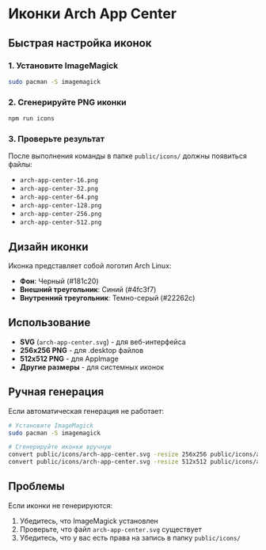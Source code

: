 # Иконки Arch App Center

## Быстрая настройка иконок

### 1. Установите ImageMagick

```bash
sudo pacman -S imagemagick
```

### 2. Сгенерируйте PNG иконки

```bash
npm run icons
```

### 3. Проверьте результат

После выполнения команды в папке `public/icons/` должны появиться файлы:
- `arch-app-center-16.png`
- `arch-app-center-32.png`
- `arch-app-center-64.png`
- `arch-app-center-128.png`
- `arch-app-center-256.png`
- `arch-app-center-512.png`

## Дизайн иконки

Иконка представляет собой логотип Arch Linux:
- **Фон**: Черный (#181c20)
- **Внешний треугольник**: Синий (#4fc3f7)
- **Внутренний треугольник**: Темно-серый (#22262c)

## Использование

- **SVG** (`arch-app-center.svg`) - для веб-интерфейса
- **256x256 PNG** - для .desktop файлов
- **512x512 PNG** - для AppImage
- **Другие размеры** - для системных иконок

## Ручная генерация

Если автоматическая генерация не работает:

```bash
# Установите ImageMagick
sudo pacman -S imagemagick

# Сгенерируйте иконки вручную
convert public/icons/arch-app-center.svg -resize 256x256 public/icons/arch-app-center-256.png
convert public/icons/arch-app-center.svg -resize 512x512 public/icons/arch-app-center-512.png
```

## Проблемы

Если иконки не генерируются:
1. Убедитесь, что ImageMagick установлен
2. Проверьте, что файл `arch-app-center.svg` существует
3. Убедитесь, что у вас есть права на запись в папку `public/icons/` 